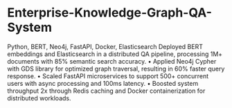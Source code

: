 # Enterprise-Knowledge-Graph-QA-System
 Python, BERT, Neo4j, FastAPI, Docker, Elasticsearch
Deployed BERT embeddings and Elasticsearch in a distributed QA pipeline, processing 1M+ documents with 85%
semantic search accuracy.
• Applied Neo4j Cypher with GDS library for optimized graph traversal, resulting in 60% faster query response.
• Scaled FastAPI microservices to support 500+ concurrent users with async processing and 100ms latency.
• Boosted system throughput 2x through Redis caching and Docker containerization for distributed workloads.
